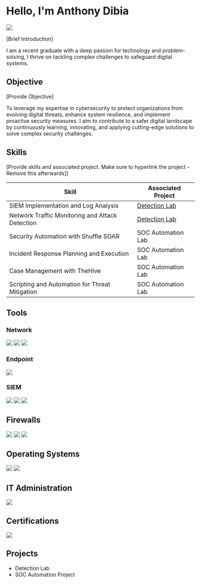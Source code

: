 # Hello, I'm Anthony Dibia
<a href="https://www.linkedin.com/in/anthony-dibia-61979b333"><img src="https://img.shields.io/badge/-LinkedIn-0072b1?&style=for-the-badge&logo=linkedin&logoColor=white" /></a>

[Brief Introduction]

I am a recent graduate with a deep passion for technology and problem-solving, I thrive on tackling complex challenges to safeguard digital systems. 

## Objective
[Provide Objective]

To leverage my expertise in cybersecurity to protect organizations from evolving digital threats, enhance system resilience, and implement proactive security measures. I aim to contribute to a safer digital landscape by continuously learning, innovating, and applying cutting-edge solutions to solve complex security challenges.

## Skills
[Provide skills and associated project. Make sure to hyperlink the project - Remove this afterwards]]

| Skill                                         | Associated Project         |
|-----------------------------------------------|----------------------------|
| SIEM Implementation and Log Analysis          | <a href="https://google.com">Detection Lab</a>|
| Network Traffic Monitoring and Attack Detection | <a href="https://google.com">Detection Lab</a>|
| Security Automation with Shuffle SOAR         | SOC Automation Lab|
| Incident Response Planning and Execution      | SOC Automation Lab|
| Case Management with TheHive                  | SOC Automation Lab|
| Scripting and Automation for Threat Mitigation | SOC Automation Lab|

## Tools


### Network
<div>
    <img src="https://img.shields.io/badge/-Wireshark-1679A7?&style=for-the-badge&logo=Wireshark&logoColor=white" />
    <img src="https://img.shields.io/badge/-Burp_Suite-FD6C5E?&style=for-the-badge&logo=BurpSuite&logoColor=white" />
    <img src="https://img.shields.io/badge/-Nmap-00BFFF?&style=for-the-badge&logo=nmap&logoColor=white" />

</div>

### Endpoint
<div>
    <img src="https://img.shields.io/badge/-Microsoft_Defender_for_Endpoint-00A4EF?&style=for-the-badge&logo=Microsoft&logoColor=white" />
    
</div>

### SIEM
<div>
    <img src="https://img.shields.io/badge/-Microsoft_Sentinel-0078D4?&style=for-the-badge&logo=Microsoft&logoColor=white" />
    <img src="https://img.shields.io/badge/-Splunk-000000?&style=for-the-badge&logo=Splunk&logoColor=white" />
    <img src="https://img.shields.io/badge/-Elastic-005571?&style=for-the-badge&logo=Elastic&logoColor=white" />
</div>

## Firewalls
<div>
  <img src="https://img.shields.io/badge/-Windows%20Defender%20Firewall-0078D7?&style=for-the-badge&logo=windows&logoColor=white" />
 <img src="https://img.shields.io/badge/-UFW-0078D4?&style=for-the-badge&logo=ubuntu&logoColor=white" />
  <img src="https://img.shields.io/badge/-Snort-blue?&style=for-the-badge&logo=snort&logoColor=white" />

</div>

## Operating Systems

<div>
  <img src="https://img.shields.io/badge/-Windows-0078D6?&style=for-the-badge&logo=Windows&logoColor=white" />
  <img src="https://img.shields.io/badge/-Kali%20Linux-557C94?&style=for-the-badge&logo=kalilinux&logoColor=white" />

</div>

## IT Administration
</div>
<img src="https://img.shields.io/badge/-Microsoft_365_Admin_Centre-0078D4?&style=for-the-badge&logo=Microsoft&logoColor=white" />

<div>
  
## Certifications

<div>
<img src="https://img.shields.io/badge/-(ISC)%C2%B2_Certified_in_Cybersecurity-0073B1?&style=for-the-badge&logo=ISC2&logoColor=white" />

</div>

## Projects
- Detection Lab
- SOC Automation Project

